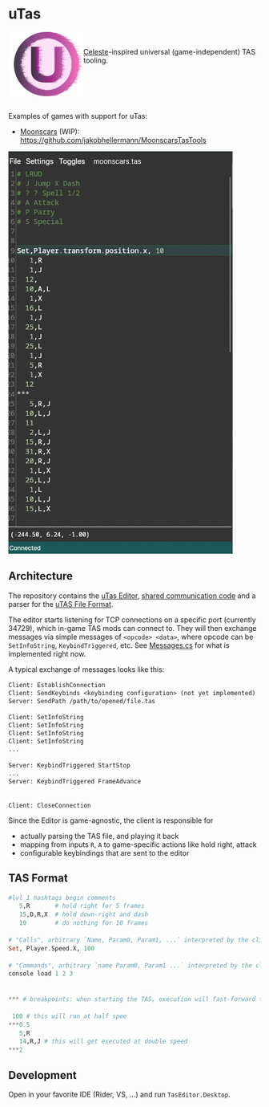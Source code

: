 # uTas

<img src="./docs/logo/logo_wind.png" align="left" height="128px" alt="logo image, the letter U inside a purple gradient circle">

<br>

[Celeste](https://github.com/EverestAPI/CelesteTAS-EverestInterop)-inspired universal (game-independent) TAS tooling.

<br clear="left" />
<br />

Examples of games with support for uTas:

- [Moonscars](https://store.steampowered.com/app/1374970/Moonscars/)
  (WIP): https://github.com/jakobhellermann/MoonscarsTasTools

![picture of the uTas editor](./docs/editor.png)

## Architecture

The repository contains the [uTas Editor](./TasEditor), [shared communication code](./Communication) and a parser for
the [uTAS File Format](./TasEditor).

The editor starts listening for TCP connections on a specific port (currently 34729), which in-game TAS mods can connect
to.
They will then exchange messages via simple messages of `<opcode> <data>`, where opcode can
be `SetInfoString`, `KeybindTriggered`, etc.
See [Messages.cs](./Communication/Messages.cs) for what is implemented right now.

A typical exchange of messages looks like this:

```
Client: EstablishConnection
Client: SendKeybinds <keybinding configuration> (not yet implemented)
Server: SendPath /path/to/opened/file.tas

Client: SetInfoString
Client: SetInfoString
Client: SetInfoString
Client: SetInfoString
...

Server: KeybindTriggered StartStop
...
Server: KeybindTriggered FrameAdvance


Client: CloseConnection
```

Since the Editor is game-agnostic, the client is responsible for

- actually parsing the TAS file, and playing it back
- mapping from inputs `R`, `A` to game-specific actions like hold right, attack
- configurable keybindings that are sent to the editor

## TAS Format

```jl
#lvl_1 hashtags begin comments
   5,R       # hold right for 5 frames
   15,D,R,X  # hold down-right and dash
   10        # do nothing for 10 frames

# "Calls", arbitrary `Name, Param0, Param1, ...` interpreted by the client
Set, Player.Speed.X, 100

# "Commands", arbitrary `name Param0, Param1 ...` interpreted by the client
console load 1 2 3


*** # breakpoints: when starting the TAS, execution will fast-forward to the latest breakpoint and stop

 100 # this will run at half spee
***0.5
   5,R
   14,R,J # this will get executed at double speed
***2 
```

## Development

Open in your favorite IDE (Rider, VS, ...) and run `TasEditor.Desktop`.
